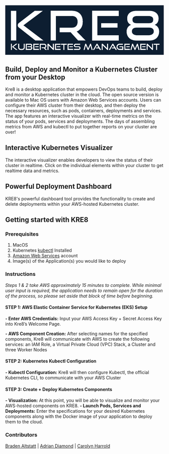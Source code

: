 ![KRE8](src/client/styles/assets/images/Kre8LogoDark.png)

## Build, Deploy and Monitor a Kubernetes Cluster from your Desktop
Kre8 is a desktop application that empowers DevOps teams to build, deploy and monitor a Kubernetes cluster in the cloud. The open source version is available to Mac OS users with Amazon Web Services accounts. Users can configure their AWS cluster from their desktop, and then deploy the necessary resources, such as pods, containers, deployments and services. The app features an interactive visualizer with real-time metrics on the status of your pods, services and deployments. The days of assembling metrics from AWS and kubectl to put together reports on your cluster are over! 

## Interactive Kubernetes Visualizer
The interactive visualizer enables developers to view the status of their cluster in realtime. Click on the individual elements within your cluster to get realtime data and metrics.

## Powerful Deployment Dashboard
KRE8's powerful dashboard tool provides the functionality to create and delete deployments within your AWS-hosted Kubernetes cluster.

## Getting started with KRE8

### Prerequisites
  1. MacOS
  2. Kubernetes [kubectl](https://kubernetes.io/docs/tasks/tools/install-kubectl/) Installed
  3. [Amazon Web Services](https://aws.amazon.com) account
  4. Image(s) of the Application(s) you would like to deploy

### Instructions
*Steps 1 & 2 take AWS approximately 15 minutes to complete. While minimal user input is required, the application needs to remain open for the duration of the process, so please set aside that block of time before beginning.*

#### STEP 1: AWS Elastic Container Service for Kubernetes (EKS) Setup
**- Enter AWS Credentials:** Input your AWS Access Key + Secret Access Key into Kre8’s Welcome Page.

**- AWS Component Creation:** After selecting names for the specified components, Kre8 will communicate with AWS to create the following services: an IAM Role, a Virtual Private Cloud (VPC) Stack, a Cluster and three Worker Nodes

#### STEP 2: Kubernetes Kubectl Configuration
**- Kubectl Configuration:** Kre8 will then configure Kubectl, the official Kubernetes CLI, to communicate with your AWS Cluster

#### STEP 3: Create + Deploy Kubernetes Components
**- Visualization:** At this point, you will be able to visualize and monitor your AWS-hosted components on KRE8.
**- Launch Pods, Services and Deployments:** Enter the specifications for your desired Kubernetes components along with the Docker image of your application to deploy them to the cloud.

### Contributors
[Braden Altstatt](https://github.com/bradenaa) | [Adrian Diamond](https://github.com/AdrianDiamond13) | [Carolyn Harrold](https://github.com/jinihendrix) 
